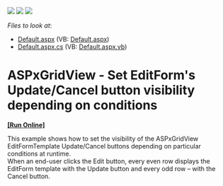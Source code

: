 <!-- default badges list -->
![](https://img.shields.io/endpoint?url=https://codecentral.devexpress.com/api/v1/VersionRange/128536455/13.1.5%2B)
[![](https://img.shields.io/badge/Open_in_DevExpress_Support_Center-FF7200?style=flat-square&logo=DevExpress&logoColor=white)](https://supportcenter.devexpress.com/ticket/details/E4280)
[![](https://img.shields.io/badge/📖_How_to_use_DevExpress_Examples-e9f6fc?style=flat-square)](https://docs.devexpress.com/GeneralInformation/403183)
<!-- default badges end -->
<!-- default file list -->
*Files to look at*:

* [Default.aspx](./CS/WebSite/Default.aspx) (VB: [Default.aspx](./VB/WebSite/Default.aspx))
* [Default.aspx.cs](./CS/WebSite/Default.aspx.cs) (VB: [Default.aspx.vb](./VB/WebSite/Default.aspx.vb))
<!-- default file list end -->
# ASPxGridView - Set EditForm's Update/Cancel button visibility depending on conditions
<!-- run online -->
**[[Run Online]](https://codecentral.devexpress.com/e4280/)**
<!-- run online end -->


<p>This example shows how to set the visibility of the ASPxGridView EditFormTemplate Update/Cancel buttons depending on particular conditions at runtime.<br />
When an end-user clicks the Edit button, every even row displays the EditForm template with the Update button and every odd row – with the Cancel button.</p>

<br/>


